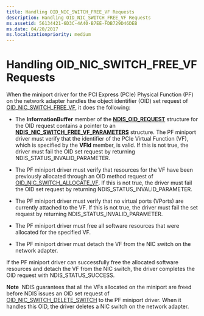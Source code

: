 ```yaml
---
title: Handling OID_NIC_SWITCH_FREE_VF Requests
description: Handling OID_NIC_SWITCH_FREE_VF Requests
ms.assetid: 56134421-6D3C-4A40-B7EE-FDB729D46DEB
ms.date: 04/20/2017
ms.localizationpriority: medium
---
```


# Handling OID\_NIC\_SWITCH\_FREE\_VF Requests


When the miniport driver for the PCI Express (PCIe) Physical Function (PF) on the network adapter handles the object identifier (OID) set request of [OID\_NIC\_SWITCH\_FREE\_VF](https://msdn.microsoft.com/library/windows/hardware/hh451822), it does the following:

-   The **InformationBuffer** member of the [**NDIS\_OID\_REQUEST**](https://msdn.microsoft.com/library/windows/hardware/ff566710) structure for the OID request contains a pointer to an [**NDIS\_NIC\_SWITCH\_FREE\_VF\_PARAMETERS**](https://msdn.microsoft.com/library/windows/hardware/hh451579) structure. The PF miniport driver must verify that the identifier of the PCIe Virtual Function (VF), which is specified by the **VFId** member, is valid. If this is not true, the driver must fail the OID set request by returning NDIS\_STATUS\_INVALID\_PARAMETER.

-   The PF miniport driver must verify that resources for the VF have been previously allocated through an OID method request of [OID\_NIC\_SWITCH\_ALLOCATE\_VF](https://msdn.microsoft.com/library/windows/hardware/hh451814). If this is not true, the driver must fail the OID set request by returning NDIS\_STATUS\_INVALID\_PARAMETER.

-   The PF miniport driver must verify that no virtual ports (VPorts) are currently attached to the VF. If this is not true, the driver must fail the set request by returning NDIS\_STATUS\_INVALID\_PARAMETER.

-   The PF miniport driver must free all software resources that were allocated for the specified VF.

-   The PF miniport driver must detach the VF from the NIC switch on the network adapter.

If the PF miniport driver can successfully free the allocated software resources and detach the VF from the NIC switch, the driver completes the OID request with NDIS\_STATUS\_SUCCESS.

**Note**  NDIS guarantees that all the VFs allocated on the miniport are freed before NDIS issues an OID set request of [OID\_NIC\_SWITCH\_DELETE\_SWITCH](https://msdn.microsoft.com/library/windows/hardware/hh451817) to the PF miniport driver. When it handles this OID, the driver deletes a NIC switch on the network adapter.

 

 

 





